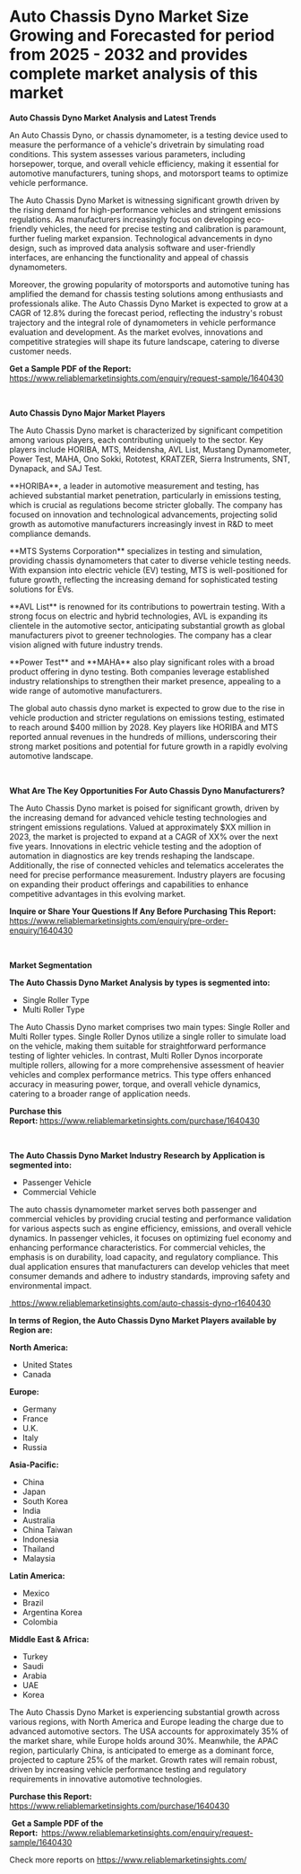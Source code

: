 <p><h1>Auto Chassis Dyno Market Size Growing and Forecasted for period from 2025 - 2032 and provides complete market analysis of this market</h1></p><p><strong>Auto Chassis Dyno Market Analysis and Latest Trends</strong></p>
<p><p>An Auto Chassis Dyno, or chassis dynamometer, is a testing device used to measure the performance of a vehicle's drivetrain by simulating road conditions. This system assesses various parameters, including horsepower, torque, and overall vehicle efficiency, making it essential for automotive manufacturers, tuning shops, and motorsport teams to optimize vehicle performance.</p><p>The Auto Chassis Dyno Market is witnessing significant growth driven by the rising demand for high-performance vehicles and stringent emissions regulations. As manufacturers increasingly focus on developing eco-friendly vehicles, the need for precise testing and calibration is paramount, further fueling market expansion. Technological advancements in dyno design, such as improved data analysis software and user-friendly interfaces, are enhancing the functionality and appeal of chassis dynamometers.</p><p>Moreover, the growing popularity of motorsports and automotive tuning has amplified the demand for chassis testing solutions among enthusiasts and professionals alike. The Auto Chassis Dyno Market is expected to grow at a CAGR of 12.8% during the forecast period, reflecting the industry's robust trajectory and the integral role of dynamometers in vehicle performance evaluation and development. As the market evolves, innovations and competitive strategies will shape its future landscape, catering to diverse customer needs.</p></p>
<p><strong>Get a Sample PDF of the Report:&nbsp;</strong> <a href="https://www.reliablemarketinsights.com/enquiry/request-sample/1640430?utm_campaign=2868&utm_medium=2&utm_source=Github&utm_content=ia&utm_term=11042025&utm_id=auto-chassis-dyno">https://www.reliablemarketinsights.com/enquiry/request-sample/1640430</a></p>
<p>&nbsp;</p>
<p><strong>Auto Chassis Dyno Major Market Players</strong></p>
<p><p>The Auto Chassis Dyno market is characterized by significant competition among various players, each contributing uniquely to the sector. Key players include HORIBA, MTS, Meidensha, AVL List, Mustang Dynamometer, Power Test, MAHA, Ono Sokki, Rototest, KRATZER, Sierra Instruments, SNT, Dynapack, and SAJ Test.</p><p>**HORIBA**, a leader in automotive measurement and testing, has achieved substantial market penetration, particularly in emissions testing, which is crucial as regulations become stricter globally. The company has focused on innovation and technological advancements, projecting solid growth as automotive manufacturers increasingly invest in R&D to meet compliance demands.</p><p>**MTS Systems Corporation** specializes in testing and simulation, providing chassis dynamometers that cater to diverse vehicle testing needs. With expansion into electric vehicle (EV) testing, MTS is well-positioned for future growth, reflecting the increasing demand for sophisticated testing solutions for EVs.</p><p>**AVL List** is renowned for its contributions to powertrain testing. With a strong focus on electric and hybrid technologies, AVL is expanding its clientele in the automotive sector, anticipating substantial growth as global manufacturers pivot to greener technologies. The company has a clear vision aligned with future industry trends.</p><p>**Power Test** and **MAHA** also play significant roles with a broad product offering in dyno testing. Both companies leverage established industry relationships to strengthen their market presence, appealing to a wide range of automotive manufacturers.</p><p>The global auto chassis dyno market is expected to grow due to the rise in vehicle production and stricter regulations on emissions testing, estimated to reach around $400 million by 2028. Key players like HORIBA and MTS reported annual revenues in the hundreds of millions, underscoring their strong market positions and potential for future growth in a rapidly evolving automotive landscape.</p></p>
<p>&nbsp;</p>
<p><strong>What Are The Key Opportunities For Auto Chassis Dyno Manufacturers?</strong></p>
<p><p>The Auto Chassis Dyno market is poised for significant growth, driven by the increasing demand for advanced vehicle testing technologies and stringent emissions regulations. Valued at approximately $XX million in 2023, the market is projected to expand at a CAGR of XX% over the next five years. Innovations in electric vehicle testing and the adoption of automation in diagnostics are key trends reshaping the landscape. Additionally, the rise of connected vehicles and telematics accelerates the need for precise performance measurement. Industry players are focusing on expanding their product offerings and capabilities to enhance competitive advantages in this evolving market.</p></p>
<p><strong>Inquire or Share Your Questions If Any Before Purchasing This Report:</strong> <a href="https://www.reliablemarketinsights.com/enquiry/pre-order-enquiry/1640430?utm_campaign=2868&utm_medium=2&utm_source=Github&utm_content=ia&utm_term=11042025&utm_id=auto-chassis-dyno">https://www.reliablemarketinsights.com/enquiry/pre-order-enquiry/1640430</a></p>
<p>&nbsp;</p>
<p><strong>Market Segmentation</strong></p>
<p><strong>The Auto Chassis Dyno Market Analysis by types is segmented into:</strong></p>
<p><ul><li>Single Roller Type</li><li>Multi Roller Type</li></ul></p>
<p><p>The Auto Chassis Dyno market comprises two main types: Single Roller and Multi Roller types. Single Roller Dynos utilize a single roller to simulate load on the vehicle, making them suitable for straightforward performance testing of lighter vehicles. In contrast, Multi Roller Dynos incorporate multiple rollers, allowing for a more comprehensive assessment of heavier vehicles and complex performance metrics. This type offers enhanced accuracy in measuring power, torque, and overall vehicle dynamics, catering to a broader range of application needs.</p></p>
<p><strong>Purchase this Report:&nbsp;</strong><a href="https://www.reliablemarketinsights.com/purchase/1640430?utm_campaign=2868&utm_medium=2&utm_source=Github&utm_content=ia&utm_term=11042025&utm_id=auto-chassis-dyno">https://www.reliablemarketinsights.com/purchase/1640430</a></p>
<p>&nbsp;</p>
<p><strong>The Auto Chassis Dyno Market Industry Research by Application is segmented into:</strong></p>
<p><ul><li>Passenger Vehicle</li><li>Commercial Vehicle</li></ul></p>
<p><p>The auto chassis dynamometer market serves both passenger and commercial vehicles by providing crucial testing and performance validation for various aspects such as engine efficiency, emissions, and overall vehicle dynamics. In passenger vehicles, it focuses on optimizing fuel economy and enhancing performance characteristics. For commercial vehicles, the emphasis is on durability, load capacity, and regulatory compliance. This dual application ensures that manufacturers can develop vehicles that meet consumer demands and adhere to industry standards, improving safety and environmental impact.</p></p>
<p><a href="https://www.reliablemarketinsights.com/auto-chassis-dyno-r1640430?utm_campaign=2868&utm_medium=2&utm_source=Github&utm_content=ia&utm_term=11042025&utm_id=auto-chassis-dyno">&nbsp;https://www.reliablemarketinsights.com/auto-chassis-dyno-r1640430</a></p>
<p><strong>In terms of Region, the Auto Chassis Dyno Market Players available by Region are:</strong></p>
<p>
    <p> <strong> North America: </strong>
        <ul>
            <li>United States</li>
            <li>Canada</li>
        </ul>
        </p> 
    <p> <strong> Europe: </strong>
        <ul>
            <li>Germany</li>
            <li>France</li>
            <li>U.K.</li>
            <li>Italy</li>
            <li>Russia</li>
        </ul>
        </p> 
    <p> <strong> Asia-Pacific: </strong>
        <ul>
            <li>China</li>
            <li>Japan</li>
            <li>South Korea</li>
            <li>India</li>
            <li>Australia</li>
            <li>China Taiwan</li>
            <li>Indonesia</li>
            <li>Thailand</li>
            <li>Malaysia</li>
        </ul>
        </p> 
    <p> <strong> Latin America: </strong>
        <ul>
            <li>Mexico</li>
            <li>Brazil</li>
            <li>Argentina Korea</li>
            <li>Colombia</li>
        </ul>
        </p> 
    <p> <strong> Middle East & Africa: </strong>
        <ul>
            <li>Turkey</li>
            <li>Saudi</li>
            <li>Arabia</li>
            <li>UAE</li>
            <li>Korea</li>
        </ul>
    </p>
    </p>
<p><p>The Auto Chassis Dyno Market is experiencing substantial growth across various regions, with North America and Europe leading the charge due to advanced automotive sectors. The USA accounts for approximately 35% of the market share, while Europe holds around 30%. Meanwhile, the APAC region, particularly China, is anticipated to emerge as a dominant force, projected to capture 25% of the market. Growth rates will remain robust, driven by increasing vehicle performance testing and regulatory requirements in innovative automotive technologies.</p></p>
<p><strong>Purchase this Report: </strong><a href="https://www.reliablemarketinsights.com/purchase/1640430?utm_campaign=2868&utm_medium=2&utm_source=Github&utm_content=ia&utm_term=11042025&utm_id=auto-chassis-dyno">https://www.reliablemarketinsights.com/purchase/1640430</a></p>
<p>&nbsp;<strong>Get a Sample PDF of the Report:&nbsp;&nbsp;</strong><a href="https://www.reliablemarketinsights.com/enquiry/request-sample/1640430?utm_campaign=2868&utm_medium=2&utm_source=Github&utm_content=ia&utm_term=11042025&utm_id=auto-chassis-dyno">https://www.reliablemarketinsights.com/enquiry/request-sample/1640430</a></p>
<p><strong></strong></p>
<p>Check more reports on <a href="https://www.reliablemarketinsights.com/?utm_campaign=2868&utm_medium=2&utm_source=Github&utm_content=ia&utm_term=11042025&utm_id=auto-chassis-dyno">https://www.reliablemarketinsights.com/</a></p>